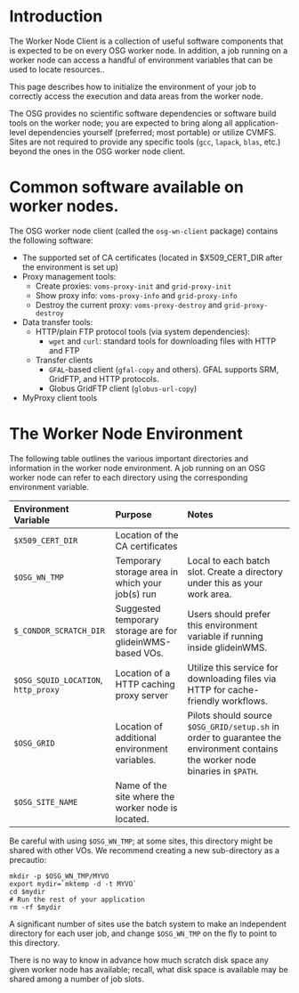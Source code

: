 
Introduction
============

The Worker Node Client is a collection of useful software components that is expected to be on every OSG worker node. In addition, a job running on a worker node can access a handful of environment variables that can be used to locate resources..

This page describes how to initialize the environment of your job to correctly access the execution and data areas from the worker node.

The OSG provides no scientific software dependencies or software build tools on the worker node; you are expected to bring along all application-level dependencies yourself (preferred; most portable) or utilize CVMFS. Sites are not required to provide any specific tools (`gcc`, `lapack`, `blas`, etc.) beyond the ones in the OSG worker node client.

Common software available on worker nodes.
==========================================

The OSG worker node client (called the `osg-wn-client` package) contains the following software:

-   The supported set of CA certificates (located in $X509_CERT_DIR after the environment is set up)
-   Proxy management tools:
    -   Create proxies: `voms-proxy-init` and `grid-proxy-init`
    -   Show proxy info: `voms-proxy-info` and `grid-proxy-info`
    -   Destroy the current proxy: `voms-proxy-destroy` and `grid-proxy-destroy`
-   Data transfer tools:
    -   HTTP/plain FTP protocol tools (via system dependencies):
        -   `wget` and `curl`: standard tools for downloading files with HTTP and FTP
    -   Transfer clients
        -   `GFAL`-based client (`gfal-copy` and others).  GFAL supports SRM, GridFTP, and HTTP protocols.
        -   Globus GridFTP client (`globus-url-copy`)
-   MyProxy client tools

The Worker Node Environment
===========================

The following table outlines the various important directories and information in the worker node environment. A job running on an OSG worker node can refer to each directory using the corresponding environment variable.

| Environment Variable | Purpose                                            | Notes                                                                                 |
|:---------------------|:---------------------------------------------------|:--------------------------------------------------------------------------------------|
| `$X509_CERT_DIR`     | Location of the CA certificates                    |                                                                                       |
| `$OSG_WN_TMP`        | Temporary storage area in which your job(s) run    | Local to each batch slot. Create a directory under this as your work area.            |
| `$_CONDOR_SCRATCH_DIR` | Suggested temporary storage are for glideinWMS-based VOs. | Users should prefer this environment variable if running inside glideinWMS.  |
| `$OSG_SQUID_LOCATION`, `http_proxy` | Location of a HTTP caching proxy server | Utilize this service for downloading files via HTTP for cache-friendly workflows. |
| `$OSG_GRID`          | Location of additional environment variables.      | Pilots should source `$OSG_GRID/setup.sh` in order to guarantee the environment contains the worker node binaries in `$PATH`. |
| `$OSG_SITE_NAME`     | Name of the site where the worker node is located. |                                                                                       |

Be careful with using `$OSG_WN_TMP`; at some sites, this directory might be shared with other VOs. We recommend creating a new sub-directory as a precautio:

```shell
mkdir -p $OSG_WN_TMP/MYVO
export mydir=`mktemp -d -t MYVO`
cd $mydir
# Run the rest of your application
rm -rf $mydir
```

A significant number of sites use the batch system to make an independent directory for each user job, and change `$OSG_WN_TMP` on the fly to point to this directory.

There is no way to know in advance how much scratch disk space any given worker node has available; recall, what disk space is available may be shared among a number of job slots.
